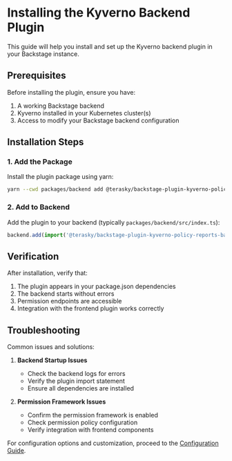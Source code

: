 # Installing the Kyverno Backend Plugin

This guide will help you install and set up the Kyverno backend plugin in your Backstage instance.

## Prerequisites

Before installing the plugin, ensure you have:

1. A working Backstage backend
2. Kyverno installed in your Kubernetes cluster(s)
3. Access to modify your Backstage backend configuration

## Installation Steps

### 1. Add the Package

Install the plugin package using yarn:

```bash
yarn --cwd packages/backend add @terasky/backstage-plugin-kyverno-policy-reports-backend
```

### 2. Add to Backend

Add the plugin to your backend (typically `packages/backend/src/index.ts`):

```typescript
backend.add(import('@terasky/backstage-plugin-kyverno-policy-reports-backend'));
```

## Verification

After installation, verify that:

1. The plugin appears in your package.json dependencies
2. The backend starts without errors
3. Permission endpoints are accessible
4. Integration with the frontend plugin works correctly

## Troubleshooting

Common issues and solutions:

1. **Backend Startup Issues**
    - Check the backend logs for errors
    - Verify the plugin import statement
    - Ensure all dependencies are installed

2. **Permission Framework Issues**
    - Confirm the permission framework is enabled
    - Check permission policy configuration
    - Verify integration with frontend components

For configuration options and customization, proceed to the [Configuration Guide](./configure.md).
